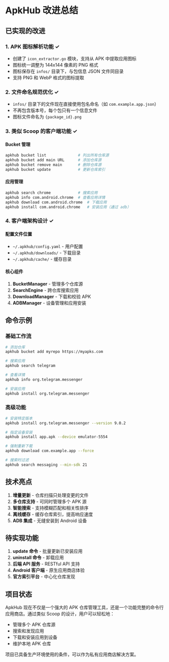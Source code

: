 # ApkHub 改进总结

## 已实现的改进

### 1. APK 图标解析功能 ✓
- 创建了 `icon_extractor.go` 模块，支持从 APK 中提取应用图标
- 图标统一调整为 144x144 像素的 PNG 格式
- 图标保存在 `infos/` 目录下，与包信息 JSON 文件同目录
- 支持 PNG 和 WebP 格式的图标提取

### 2. 文件命名规范优化 ✓
- `infos/` 目录下的文件现在直接使用包名命名（如 `com.example.app.json`）
- 不再包含版本号，每个包只有一个信息文件
- 图标文件命名为 `{package_id}.png`

### 3. 类似 Scoop 的客户端功能 ✓

#### Bucket 管理
```bash
apkhub bucket list              # 列出所有仓库源
apkhub bucket add main URL      # 添加仓库源
apkhub bucket remove main       # 删除仓库源
apkhub bucket update            # 更新仓库索引
```

#### 应用管理
```bash
apkhub search chrome            # 搜索应用
apkhub info com.android.chrome  # 查看应用详情
apkhub download com.android.chrome  # 下载应用
apkhub install com.android.chrome   # 安装应用（通过 adb）
```

### 4. 客户端架构设计 ✓

#### 配置文件位置
- `~/.apkhub/config.yaml` - 用户配置
- `~/.apkhub/downloads/` - 下载目录
- `~/.apkhub/cache/` - 缓存目录

#### 核心组件
1. **BucketManager** - 管理多个仓库源
2. **SearchEngine** - 跨仓库搜索应用
3. **DownloadManager** - 下载和校验 APK
4. **ADBManager** - 设备管理和应用安装

## 命令示例

### 基础工作流
```bash
# 添加仓库
apkhub bucket add myrepo https://myapks.com

# 搜索应用
apkhub search telegram

# 查看详情
apkhub info org.telegram.messenger

# 安装应用
apkhub install org.telegram.messenger
```

### 高级功能
```bash
# 安装特定版本
apkhub install org.telegram.messenger --version 9.0.2

# 指定设备安装
apkhub install app.apk --device emulator-5554

# 强制重新下载
apkhub download com.example.app --force

# 搜索时过滤
apkhub search messaging --min-sdk 21
```

## 技术亮点

1. **增量更新** - 仓库扫描只处理变更的文件
2. **多仓库支持** - 可同时管理多个 APK 源
3. **智能搜索** - 支持模糊匹配和相关性排序
4. **离线缓存** - 缓存仓库索引，提高响应速度
5. **ADB 集成** - 无缝安装到 Android 设备

## 待实现功能

1. **update 命令** - 批量更新已安装应用
2. **uninstall 命令** - 卸载应用
3. **后端 API 服务** - RESTful API 支持
4. **Android 客户端** - 原生应用商店体验
5. **官方索引平台** - 中心化仓库发现

## 项目状态

ApkHub 现在不仅是一个强大的 APK 仓库管理工具，还是一个功能完整的命令行应用商店。通过类似 Scoop 的设计，用户可以轻松地：

- 管理多个 APK 仓库源
- 搜索和发现应用
- 下载和安装应用到设备
- 维护本地 APK 仓库

项目已具备生产环境使用的条件，可以作为私有应用商店解决方案。